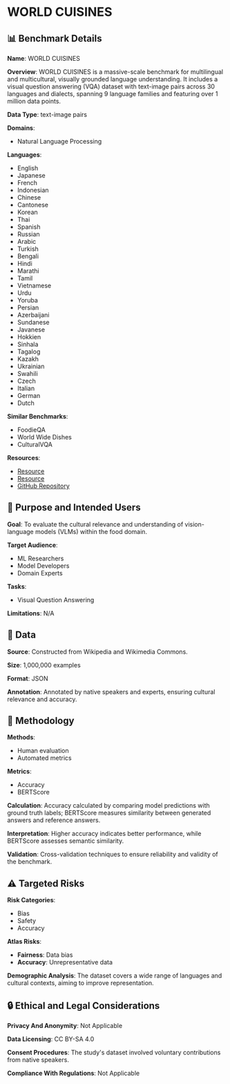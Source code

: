 # WORLD CUISINES

## 📊 Benchmark Details

**Name**: WORLD CUISINES

**Overview**: WORLD CUISINES is a massive-scale benchmark for multilingual and multicultural, visually grounded language understanding. It includes a visual question answering (VQA) dataset with text-image pairs across 30 languages and dialects, spanning 9 language families and featuring over 1 million data points.

**Data Type**: text-image pairs

**Domains**:
- Natural Language Processing

**Languages**:
- English
- Japanese
- French
- Indonesian
- Chinese
- Cantonese
- Korean
- Thai
- Spanish
- Russian
- Arabic
- Turkish
- Bengali
- Hindi
- Marathi
- Tamil
- Vietnamese
- Urdu
- Yoruba
- Persian
- Azerbaijani
- Sundanese
- Javanese
- Hokkien
- Sinhala
- Tagalog
- Kazakh
- Ukrainian
- Swahili
- Czech
- Italian
- German
- Dutch

**Similar Benchmarks**:
- FoodieQA
- World Wide Dishes
- CulturalVQA

**Resources**:
- [Resource](https://huggingface.co/datasets/worldcuisines/vqa)
- [Resource](https://huggingface.co/worldcuisines)
- [GitHub Repository](https://github.com/worldcuisines/worldcuisines)

## 🎯 Purpose and Intended Users

**Goal**: To evaluate the cultural relevance and understanding of vision-language models (VLMs) within the food domain.

**Target Audience**:
- ML Researchers
- Model Developers
- Domain Experts

**Tasks**:
- Visual Question Answering

**Limitations**: N/A

## 💾 Data

**Source**: Constructed from Wikipedia and Wikimedia Commons.

**Size**: 1,000,000 examples

**Format**: JSON

**Annotation**: Annotated by native speakers and experts, ensuring cultural relevance and accuracy.

## 🔬 Methodology

**Methods**:
- Human evaluation
- Automated metrics

**Metrics**:
- Accuracy
- BERTScore

**Calculation**: Accuracy calculated by comparing model predictions with ground truth labels; BERTScore measures similarity between generated answers and reference answers.

**Interpretation**: Higher accuracy indicates better performance, while BERTScore assesses semantic similarity.

**Validation**: Cross-validation techniques to ensure reliability and validity of the benchmark.

## ⚠️ Targeted Risks

**Risk Categories**:
- Bias
- Safety
- Accuracy

**Atlas Risks**:
- **Fairness**: Data bias
- **Accuracy**: Unrepresentative data

**Demographic Analysis**: The dataset covers a wide range of languages and cultural contexts, aiming to improve representation.

## 🔒 Ethical and Legal Considerations

**Privacy And Anonymity**: Not Applicable

**Data Licensing**: CC BY-SA 4.0

**Consent Procedures**: The study's dataset involved voluntary contributions from native speakers.

**Compliance With Regulations**: Not Applicable
